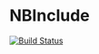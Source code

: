 # NBInclude

[![Build Status](https://travis-ci.org/stevengj/NBInclude.jl.svg?branch=master)](https://travis-ci.org/stevengj/NBInclude.jl)
